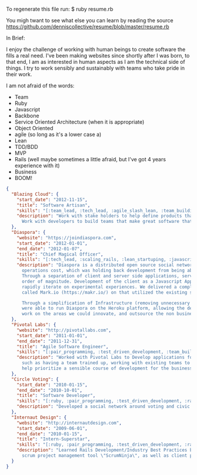 To regenerate this file run:
    $ ruby resume.rb

You migh twant to see what else you can learn by reading the source
https://github.com/denniscollective/resume/blob/master/resume.rb

In Brief:

I enjoy the challenge of working with human beings to create software the fills a real need. I've been making websites
since shortly after I was born, to that end, I am as interested in human aspects as I am the technical side of things.
I try to work sensibly and sustainably with teams who take pride in their work.

I am not afraid of the words:

* Team
* Ruby
* Javascript
* Backbone
* Service Oriented Architecture (when it is appropriate)
* Object Oriented
* agile (so long as it's a lower case a)
* Lean
* TDD/BDD
* MVP
* Rails (well maybe sometimes a little afraid, but I've got 4 years experience with it)
* Business
* BOOM!

```json
{
  "Blazing Cloud": {
    "start_date": "2012-11-15",
    "title": "Software Artisan",
    "skills": "[:team_lead, :tech_lead, :agile_slash_lean, :team_building, :advanced_javascript_and_rails_wizardry]",
    "description": "Work with stake holders to help define products that fill a need.
      Work with developers to build teams that make great software that fills actual business needs."
  },
  "Diaspora": {
    "website": "https://joindiaspora.com",
    "start_date": "2012-01-01",
    "end_date": "2012-01-07",
    "title": "Chief Magical Officer",
    "skills": "[:tech_lead, :scaling_rails, :lean_startuping, :javascript_superstardom, :fire_fighting]",
    "description": "Diaspora is a distributed open source social network. On joining the core team was burdened with a heavy
      operations cost, which was holding back development from being able to scale the platform effectively.
      Through a separation of client and server side applications, server throughput was increased by an
      order of magnitude. Development of the client as a Javascript Application (Backbone) allowed us to
      rapidly iterate on experimental experiences. We delivered a completely different product
      called Mark.io (https://makr.io/) on that utilized the existing server architecture.

      Through a simplification of Infrastructure (removing unnecessary services and dependencies) we
      were able to run Diaspora on the Heroku platform, allowing the developers/business owners to
      work on the areas we could innovate, and outsource the non business critical sectors."
  },
  "Pivotal Labs": {
    "website": "http://pivotallabs.com",
    "start_date": "2011-01-01",
    "end_date": "2011-12-31",
    "title": "Agile Software Engineer",
    "skills": "[:pair_programming, :test_driven_development, :team_building, :rails, :javascript, :consulting, :agile]",
    "description": "Worked with Pivotal Labs to Develop applications for clients. The clients presented many different needs
      such as having a team trained up, working with existing teams to refine practices and add horsepower,
      help prioritize a sensible course of development for the business trajectory, and glitter."
  },
  "Circle Voting": {
    "start_date": "2010-01-15",
    "end_date": "2010-10-01",
    "title": "Software Developer",
    "skills": "[:ruby, :pair_programming, :test_driven_development, :rails, :javascript, :jquery]",
    "description": "Developed a social network around voting and civic activism for the 2010 mid-term elections."
  },
  "Internaut Design": {
    "website": "http://internautdesign.com",
    "start_date": "2009-06-01",
    "end_date": "2010-01-15",
    "title": "Intern-Superstar",
    "skills": "[:ruby, :pair_programming, :test_driven_development, :rails, :javascript, :jquery]",
    "description": "Learned Rails Development/Industry Best Practices by pairing with team members on the consultancy's
      scrum project management tool \"ScrumNinja\", as well as client projects."
  }
}
```